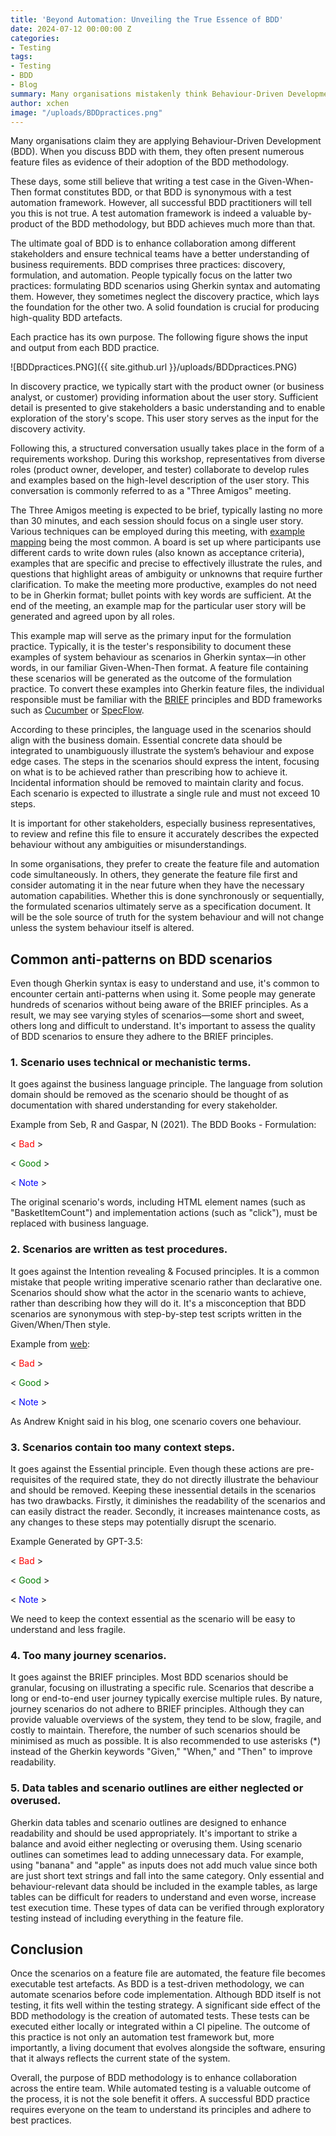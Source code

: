 ```yaml
---
title: 'Beyond Automation: Unveiling the True Essence of BDD'
date: 2024-07-12 00:00:00 Z
categories:
- Testing
tags:
- Testing
- BDD
- Blog
summary: Many organisations mistakenly think Behaviour-Driven Development (BDD) is simply about writing test cases in Given-When-Then format or using test automation frameworks. While automation is a valuable by-product, the true essence of BDD lies in enhancing team collaboration and understanding business requirements. BDD includes three practices- discovery, formulation, and automation, with the discovery phase being foundational. Adhering to best practices ensures that BDD scenarios are clear, focused, and valuable, ultimately creating living documentation that accurately reflects the system's behaviour.
author: xchen
image: "/uploads/BDDpractices.png"
---
```


Many organisations claim they are applying Behaviour-Driven Development (BDD). When you discuss BDD with them, they often present numerous feature files as evidence of their adoption of the BDD methodology.

These days, some still believe that writing a test case in the Given-When-Then format constitutes BDD, or that BDD is synonymous with a test automation framework. However, all successful BDD practitioners will tell you this is not true. A test automation framework is indeed a valuable by-product of the BDD methodology, but BDD achieves much more than that.

The ultimate goal of BDD is to enhance collaboration among different stakeholders and ensure technical teams have a better understanding of business requirements. BDD comprises three practices: discovery, formulation, and automation. People typically focus on the latter two practices: formulating BDD scenarios using Gherkin syntax and automating them. However, they sometimes neglect the discovery practice, which lays the foundation for the other two. A solid foundation is crucial for producing high-quality BDD artefacts.

Each practice has its own purpose. The following figure shows the input and output from each BDD practice.

![BDDpractices.PNG]({{ site.github.url }}/uploads/BDDpractices.PNG)

In discovery practice, we typically start with the product owner (or business analyst, or customer) providing information about the user story. Sufficient detail is presented to give stakeholders a basic understanding and to enable exploration of the story's scope. This user story serves as the input for the discovery activity.

Following this, a structured conversation usually takes place in the form of a requirements workshop. During this workshop, representatives from diverse roles (product owner, developer, and tester) collaborate to develop rules and examples based on the high-level description of the user story. This conversation is commonly referred to as a "Three Amigos" meeting.

The Three Amigos meeting is expected to be brief, typically lasting no more than 30 minutes, and each session should focus on a single user story. Various techniques can be employed during this meeting, with [example mapping](https://cucumber.io/blog/bdd/example-mapping-introduction/) being the most common. A board is set up where participants use different cards to write down rules (also known as acceptance criteria), examples that are specific and precise to effectively illustrate the rules, and questions that highlight areas of ambiguity or unknowns that require further clarification. To make the meeting more productive, examples do not need to be in Gherkin format; bullet points with key words are sufficient. At the end of the meeting, an example map for the particular user story will be generated and agreed upon by all roles.

This example map will serve as the primary input for the formulation practice. Typically, it is the tester's responsibility to document these examples of system behaviour as scenarios in Gherkin syntax—in other words, in our familiar Given-When-Then format. A feature file containing these scenarios will be generated as the outcome of the formulation practice. To convert these examples into Gherkin feature files, the individual responsible must be familiar with the [BRIEF](https://cucumber.io/blog/bdd/keep-your-scenarios-brief/) principles and BDD frameworks such as [Cucumber](https://cucumber.io/) or [SpecFlow](https://specflow.org/).

According to these principles, the language used in the scenarios should align with the business domain. Essential concrete data should be integrated to unambiguously illustrate the system’s behaviour and expose edge cases. The steps in the scenarios should express the intent, focusing on what is to be achieved rather than prescribing how to achieve it. Incidental information should be removed to maintain clarity and focus. Each scenario is expected to illustrate a single rule and must not exceed 10 steps.

It is important for other stakeholders, especially business representatives, to review and refine this file to ensure it accurately describes the expected behaviour without any ambiguities or misunderstandings.

In some organisations, they prefer to create the feature file and automation code simultaneously. In others, they generate the feature file first and consider automating it in the near future when they have the necessary automation capabilities. Whether this is done synchronously or sequentially, the formulated scenarios ultimately serve as a specification document. It will be the sole source of truth for the system behaviour and will not change unless the system behaviour itself is altered.

## **Common anti-patterns on BDD scenarios** 

Even though Gherkin syntax is easy to understand and use, it's common to encounter certain anti-patterns when using it. Some people may generate hundreds of scenarios without being aware of the BRIEF principles. As a result, we may see varying styles of scenarios—some short and sweet, others long and difficult to understand. It's important to assess the quality of BDD scenarios to ensure they adhere to the BRIEF principles.

### **1.	Scenario uses technical or mechanistic terms.**
It goes against the business language principle. The language from solution domain should be removed as the scenario should be thought of as documentation with shared understanding for every stakeholder. 

Example from Seb, R and Gaspar, N (2021). The BDD Books - Formulation: 

< <span style="color: red;">Bad</span> >

<script src="https://gist.github.com/XChenscottlogic/d57849240fca22d25eaf30b9c86b278e.js"></script>

< <span style="color: green;">Good</span> >

<script src="https://gist.github.com/XChenscottlogic/9e024be47f8bf62a856b28f740066a8d.js"></script>

< <span style="color: blue;">Note</span> >  

The original scenario's words, including HTML element names (such as "BasketItemCount") and implementation actions (such as "click"), must be replaced with business language. 

### **2.	Scenarios are written as test procedures.**
It goes against the Intention revealing & Focused principles. It is a common mistake that people writing imperative scenario rather than declarative one. Scenarios should show what the actor in the scenario wants to achieve, rather than describing how they will do it. It's a misconception that BDD scenarios are synonymous with step-by-step test scripts written in the Given/When/Then style. 

Example from [web](https://automationpanda.com/2017/01/30/bdd-101-writing-good-gherkin/):

< <span style="color: red;">Bad</span> >

<script src="https://gist.github.com/XChenscottlogic/596c439787de24aca757500688496299.js"></script>


< <span style="color: green;">Good</span> >

<script src="https://gist.github.com/XChenscottlogic/7f07f3b18197bd348cd56b939670924e.js"></script>

< <span style="color: blue;">Note</span> >  

As Andrew Knight said in his blog, one scenario covers one behaviour. 

### **3.	Scenarios contain too many context steps.**
It goes against the Essential principle. Even though these actions are pre-requisites of the required state, they do not directly illustrate the behaviour and should be removed. Keeping these inessential details in the scenarios has two drawbacks. Firstly, it diminishes the readability of the scenarios and can easily distract the reader. Secondly, it increases maintenance costs, as any changes to these steps may potentially disrupt the scenario. 

Example Generated by GPT-3.5:

< <span style="color: red;">Bad</span> >

<script src="https://gist.github.com/XChenscottlogic/19836db3dd1074f8b9fecfbda56f2bfa.js"></script>

< <span style="color: green;">Good</span> >

<script src="https://gist.github.com/XChenscottlogic/93057f8995af154d6e6f65ab0bf8af18.js"></script>

< <span style="color: blue;">Note</span> >  

We need to keep the context essential as the scenario will be easy to understand and less fragile. 

### **4.	Too many journey scenarios.**
It goes against the BRIEF principles. Most BDD scenarios should be granular, focusing on illustrating a specific rule. Scenarios that describe a long or end-to-end user journey typically exercise multiple rules. By nature, journey scenarios do not adhere to BRIEF principles. Although they can provide valuable overviews of the system, they tend to be slow, fragile, and costly to maintain. Therefore, the number of such scenarios should be minimised as much as possible. It is also recommended to use asterisks (*) instead of the Gherkin keywords "Given," "When," and "Then" to improve readability.

### **5.	Data tables and scenario outlines are either neglected or overused.**
Gherkin data tables and scenario outlines are designed to enhance readability and should be used appropriately. It's important to strike a balance and avoid either neglecting or overusing them. Using scenario outlines can sometimes lead to adding unnecessary data. For example, using "banana" and "apple" as inputs does not add much value since both are just short text strings and fall into the same category. Only essential and behaviour-relevant data should be included in the example tables, as large tables can be difficult for readers to understand and even worse, increase test execution time. These types of data can be verified through exploratory testing instead of including everything in the feature file.

## **Conclusion**

Once the scenarios on a feature file are automated, the feature file becomes executable test artefacts. As BDD is a test-driven methodology, we can automate scenarios before code implementation. Although BDD itself is not testing, it fits well within the testing strategy. A significant side effect of the BDD methodology is the creation of automated tests. These tests can be executed either locally or integrated within a CI pipeline. The outcome of this practice is not only an automation test framework but, more importantly, a living document that evolves alongside the software, ensuring that it always reflects the current state of the system.

Overall, the purpose of BDD methodology is to enhance collaboration across the entire team. While automated testing is a valuable outcome of the process, it is not the sole benefit it offers. A successful BDD practice requires everyone on the team to understand its principles and adhere to best practices.



